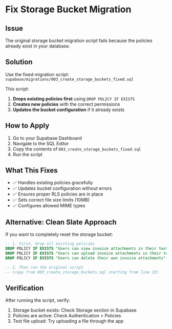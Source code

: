 # Fix Storage Bucket Migration

## Issue
The original storage bucket migration script fails because the policies already exist in your database.

## Solution
Use the fixed migration script: `supabase/migrations/003_create_storage_buckets_fixed.sql`

This script:
1. **Drops existing policies first** using `DROP POLICY IF EXISTS`
2. **Creates new policies** with the correct permissions
3. **Updates the bucket configuration** if it already exists

## How to Apply

1. Go to your Supabase Dashboard
2. Navigate to the SQL Editor
3. Copy the contents of `003_create_storage_buckets_fixed.sql`
4. Run the script

## What This Fixes

- ✅ Handles existing policies gracefully
- ✅ Updates bucket configuration without errors
- ✅ Ensures proper RLS policies are in place
- ✅ Sets correct file size limits (10MB)
- ✅ Configures allowed MIME types

## Alternative: Clean Slate Approach

If you want to completely reset the storage bucket:

```sql
-- 1. First, drop all existing policies
DROP POLICY IF EXISTS "Users can view invoice attachments in their tents" ON storage.objects;
DROP POLICY IF EXISTS "Users can upload invoice attachments in their tents" ON storage.objects;
DROP POLICY IF EXISTS "Users can delete their own invoice attachments" ON storage.objects;

-- 2. Then run the original script
-- (copy from 003_create_storage_buckets.sql starting from line 33)
```

## Verification

After running the script, verify:
1. Storage bucket exists: Check Storage section in Supabase
2. Policies are active: Check Authentication > Policies
3. Test file upload: Try uploading a file through the app